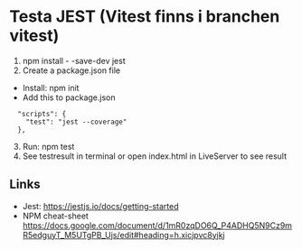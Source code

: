 # Testa JEST (Vitest finns i branchen vitest)


1. npm install - -save-dev jest
2. Create a package.json file

- Install: npm init
- Add this to package.json

```
  "scripts": {
    "test": "jest --coverage"
  },
```

3. Run: npm test
4. See testresult in terminal or open index.html in LiveServer to see result

## Links

- Jest: https://jestjs.io/docs/getting-started
- NPM cheat-sheet https://docs.google.com/document/d/1mR0zqDO6Q_P4ADHQ5N9Cz9mR5edguyT_M5UTgPB_Ujs/edit#heading=h.xicjpvc8yjkj 